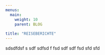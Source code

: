```yaml
---
menus:
  main:
    weight: 10
    parent: BLOG
    
title: "REISEBERICHTE"
---
```


sdsdfdsf s
sdf sdfsd f
fsd 
sdf sdf
fsd sfd sfd 
